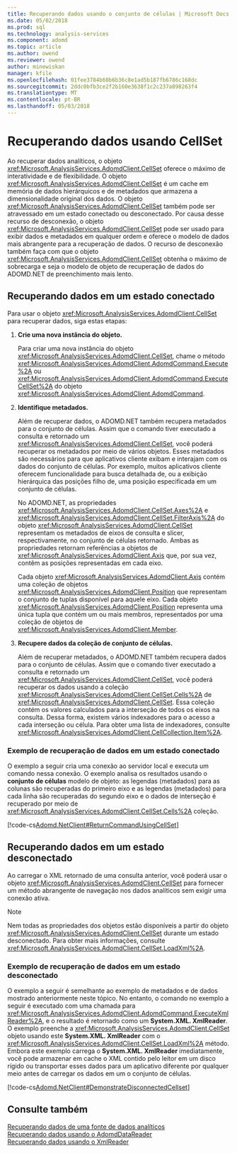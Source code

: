 ```yaml
---
title: Recuperando dados usando o conjunto de células | Microsoft Docs
ms.date: 05/02/2018
ms.prod: sql
ms.technology: analysis-services
ms.component: adomd
ms.topic: article
ms.author: owend
ms.reviewer: owend
author: minewiskan
manager: kfile
ms.openlocfilehash: 01fee3784b60b6b36c8e1ad5b187fb6786c168dc
ms.sourcegitcommit: 2ddc0bfb3ce2f2b160e3638f1c2c237a898263f4
ms.translationtype: MT
ms.contentlocale: pt-BR
ms.lasthandoff: 05/03/2018
---
```

# <a name="retrieving-data-using-the-cellset"></a>Recuperando dados usando CellSet
  Ao recuperar dados analíticos, o objeto <xref:Microsoft.AnalysisServices.AdomdClient.CellSet> oferece o máximo de interatividade e de flexibilidade. O objeto <xref:Microsoft.AnalysisServices.AdomdClient.CellSet> é um cache em memória de dados hierárquicos e de metadados que armazena a dimensionalidade original dos dados. O objeto <xref:Microsoft.AnalysisServices.AdomdClient.CellSet> também pode ser atravessado em um estado conectado ou desconectado. Por causa desse recurso de desconexão, o objeto <xref:Microsoft.AnalysisServices.AdomdClient.CellSet> pode ser usado para exibir dados e metadados em qualquer ordem e oferece o modelo de dados mais abrangente para a recuperação de dados. O recurso de desconexão também faça com que o objeto <xref:Microsoft.AnalysisServices.AdomdClient.CellSet> obtenha o máximo de sobrecarga e seja o modelo de objeto de recuperação de dados do ADOMD.NET de preenchimento mais lento.  
  
## <a name="retrieving-data-in-a-connected-state"></a>Recuperando dados em um estado conectado  
 Para usar o objeto <xref:Microsoft.AnalysisServices.AdomdClient.CellSet> para recuperar dados, siga estas etapas:  
  
1.  **Crie uma nova instância do objeto.**  
  
     Para criar uma nova instância do objeto <xref:Microsoft.AnalysisServices.AdomdClient.CellSet>, chame o método <xref:Microsoft.AnalysisServices.AdomdClient.AdomdCommand.Execute%2A> ou <xref:Microsoft.AnalysisServices.AdomdClient.AdomdCommand.ExecuteCellSet%2A> do objeto <xref:Microsoft.AnalysisServices.AdomdClient.AdomdCommand>.  
  
2.  **Identifique metadados.**  
  
     Além de recuperar dados, o ADOMD.NET também recupera metadados para o conjunto de células. Assim que o comando tiver executado a consulta e retornado um <xref:Microsoft.AnalysisServices.AdomdClient.CellSet>, você poderá recuperar os metadados por meio de vários objetos. Esses metadados são necessários para que aplicativos cliente exibam e interajam com os dados do conjunto de células. Por exemplo, muitos aplicativos cliente oferecem funcionalidade para busca detalhada de, ou a exibição hierárquica das posições filho de, uma posição especificada em um conjunto de células.  
  
     No ADOMD.NET, as propriedades <xref:Microsoft.AnalysisServices.AdomdClient.CellSet.Axes%2A> e <xref:Microsoft.AnalysisServices.AdomdClient.CellSet.FilterAxis%2A> do objeto <xref:Microsoft.AnalysisServices.AdomdClient.CellSet> representam os metadados de eixos de consulta e slicer, respectivamente, no conjunto de células retornado. Ambas as propriedades retornam referências a objetos de <xref:Microsoft.AnalysisServices.AdomdClient.Axis> que, por sua vez, contêm as posições representadas em cada eixo.  
  
     Cada objeto <xref:Microsoft.AnalysisServices.AdomdClient.Axis> contém uma coleção de objetos <xref:Microsoft.AnalysisServices.AdomdClient.Position> que representam o conjunto de tuplas disponível para aquele eixo. Cada objeto <xref:Microsoft.AnalysisServices.AdomdClient.Position> representa uma única tupla que contém um ou mais membros, representados por uma coleção de objetos de <xref:Microsoft.AnalysisServices.AdomdClient.Member>.  
  
3.  **Recupere dados da coleção de conjunto de células.**  
  
     Além de recuperar metadados, o ADOMD.NET também recupera dados para o conjunto de células. Assim que o comando tiver executado a consulta e retornado um <xref:Microsoft.AnalysisServices.AdomdClient.CellSet>, você poderá recuperar os dados usando a coleção <xref:Microsoft.AnalysisServices.AdomdClient.CellSet.Cells%2A> de <xref:Microsoft.AnalysisServices.AdomdClient.CellSet>. Essa coleção contém os valores calculados para a interseção de todos os eixos na consulta. Dessa forma, existem vários indexadores para o acesso a cada interseção ou célula. Para obter uma lista de indexadores, consulte <xref:Microsoft.AnalysisServices.AdomdClient.CellCollection.Item%2A>.  
  
### <a name="example-of-retrieving-data-in-a-connected-state"></a>Exemplo de recuperação de dados em um estado conectado  
 O exemplo a seguir cria uma conexão ao servidor local e executa um comando nessa conexão. O exemplo analisa os resultados usando o **conjunto de células** modelo de objeto: as legendas (metadados) para as colunas são recuperadas do primeiro eixo e as legendas (metadados) para cada linha são recuperadas do segundo eixo e o dados de interseção é recuperado por meio de <xref:Microsoft.AnalysisServices.AdomdClient.CellSet.Cells%2A> coleção.  
  
 [!code-cs[Adomd.NetClient#ReturnCommandUsingCellSet](../../analysis-services/multidimensional-models-adomd-net-client/codesnippet/csharp/retrieving-data-using-th_0_1.cs)]  
  
## <a name="retrieving-data-in-a-disconnected-state"></a>Recuperando dados em um estado desconectado  
 Ao carregar o XML retornado de uma consulta anterior, você poderá usar o objeto <xref:Microsoft.AnalysisServices.AdomdClient.CellSet> para fornecer um método abrangente de navegação nos dados analíticos sem exigir uma conexão ativa.  
  
> [!NOTE]  
>  Nem todas as propriedades dos objetos estão disponíveis a partir do objeto <xref:Microsoft.AnalysisServices.AdomdClient.CellSet> durante um estado desconectado. Para obter mais informações, consulte <xref:Microsoft.AnalysisServices.AdomdClient.CellSet.LoadXml%2A>.  
  
### <a name="example-of-retrieving-data-in-a-disconnected-state"></a>Exemplo de recuperação de dados em um estado desconectado  
 O exemplo a seguir é semelhante ao exemplo de metadados e de dados mostrado anteriormente neste tópico. No entanto, o comando no exemplo a seguir é executado com uma chamada para <xref:Microsoft.AnalysisServices.AdomdClient.AdomdCommand.ExecuteXmlReader%2A>, e o resultado é retornado como um **System.XML. XmlReader**. O exemplo preenche a <xref:Microsoft.AnalysisServices.AdomdClient.CellSet> objeto usando este **System.XML. XmlReader** com o <xref:Microsoft.AnalysisServices.AdomdClient.CellSet.LoadXml%2A> método. Embora este exemplo carrega o **System.XML. XmlReader** imediatamente, você pode armazenar em cache o XML contido pelo leitor em um disco rígido ou transportar esses dados para um aplicativo diferente por qualquer meio antes de carregar os dados em um o conjunto de células.  
  
 [!code-cs[Adomd.NetClient#DemonstrateDisconnectedCellset](../../analysis-services/multidimensional-models-adomd-net-client/codesnippet/csharp/retrieving-data-using-th_0_2.cs)]  
  
## <a name="see-also"></a>Consulte também  
 [Recuperando dados de uma fonte de dados analíticos](../../analysis-services/multidimensional-models-adomd-net-client/retrieving-data-from-an-analytical-data-source.md)   
 [Recuperando dados usando o AdomdDataReader](../../analysis-services/multidimensional-models-adomd-net-client/retrieving-data-using-the-adomddatareader.md)   
 [Recuperando dados usando o XmlReader](../../analysis-services/multidimensional-models-adomd-net-client/retrieving-data-using-the-xmlreader.md)  
  
  
